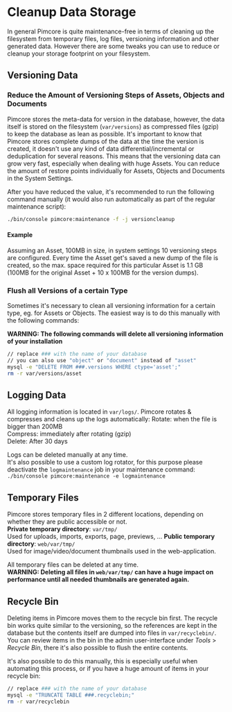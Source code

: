# Cleanup Data Storage

In general Pimcore is quite maintenance-free in terms of cleaning up the filesystem from temporary files, log files, 
versioning information and other generated data. However there are some tweaks you can use to reduce or cleanup your 
storage footprint on your filesystem. 

## Versioning Data
### Reduce the Amount of Versioning Steps of Assets, Objects and Documents
Pimcore stores the meta-data for version in the database, however, the data itself is stored on the filesystem 
(`var/versions`) as compressed files (gzip) to keep the database as lean as possible. 
It's important to know that Pimcore stores complete dumps of the data at the time the version is created, it doesn't 
use any kind of data differential/incremental or deduplication for several reasons. 
This means that the versioning data can grow very fast, especially when dealing with huge Assets. 
You can reduce the amount of restore points individually for Assets, Objects and Documents in the System Settings. 

After you have reduced the value, it's recommended to run the following command manually 
(it would also run automatically as part of the regular maintenance script): 
```bash
./bin/console pimcore:maintenance -f -j versioncleanup
```

#### Example
Assuming an Asset, 100MB in size, in system settings 10 versioning steps are configured. Every time the Asset get's saved
a new dump of the file is created, so the max. space required for this particular Asset is 1.1 GB 
(100MB for the original Asset + 10 x 100MB for the version dumps). 

### Flush all Versions of a certain Type
Sometimes it's necessary to clean all versioning information for a certain type, eg. for Assets or Objects. 
The easiest way is to do this manually with the following commands: 

**WARNING: The following commands will delete all versioning information of your installation**

```bash
// replace ### with the name of your database
// you can also use "object" or "document" instead of "asset"
mysql -e "DELETE FROM ###.versions WHERE ctype='asset';"
rm -r var/versions/asset
```

## Logging Data
All logging information is located in `var/logs/`. Pimcore rotates & compresses and cleans up the logs automatically: 
Rotate: when the file is bigger than 200MB  
Compress: immediately after rotating (gzip)  
Delete: After 30 days 

Logs can be deleted manually at any time.  
It's also possible to use a custom log rotator, for this purpose please deactivate the `logmaintenance` job in your
maintenance command: `./bin/console pimcore:maintenance -e logmaintenance`

## Temporary Files
Pimcore stores temporary files in 2 different locations, depending on whether they are public accessible or not.   
**Private temporary directory**: `var/tmp/`  
Used for uploads, imports, exports, page, previews, ... 
**Public temporary directory**: `web/var/tmp/`  
Used for image/video/document thumbnails used in the web-application. 
  
 
All temporary files can be deleted at any time.   
**WARNING: Deleting all files in `web/var/tmp/` can have a huge impact on performance until all needed thumbnails are generated again.**

## Recycle Bin
Deleting items in Pimcore moves them to the recycle bin first. The recycle bin works quite similar to the versioning, 
so the references are kept in the database but the contents itself are dumped into files in `var/recyclebin/`.   
You can review items in the bin in the admin user-interface under *Tools* > *Recycle Bin*, there it's also possible to 
flush the entire contents. 
  
It's also possible to do this manually, this is especially useful when automating this process, or if you have a huge 
amount of items in your recycle bin:   
```bash
// replace ### with the name of your database
mysql -e "TRUNCATE TABLE ###.recyclebin;"
rm -r var/recyclebin
```